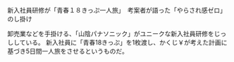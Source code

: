 新入社員研修が「青春１８きっぷ一人旅」　考案者が語った「やらされ感ゼロ」のし掛け

卸売業などを手掛ける、「山陰パナソニック」がユニークな新入社員研修をじっししている。
新入社員に「青春18きっぷ」を1枚渡し、かくじ￥が考えた計画に基づき5日間一人旅をさせるというものだ。
